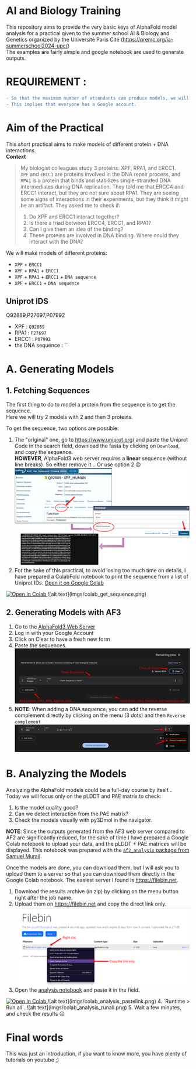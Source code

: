 AI and Biology Training
=======================
This repository aims to provide the very basic keys of AlphaFold model analysis for a practical given to the summer school AI & Biology and Genetics organized by the Université Paris Cité (https://premc.org/ia-summerschool2024-upc/)  
The examples are fairly simple and google notebook are used to generate outputs.

# REQUIREMENT : 

```diff
- So that the maximum number of attendants can produce models, we will use the AlphaFold 3 Google web server: https://golgi.sandbox.google.com.  
- This implies that everyone has a Google account.
```

# Aim of the Practical
This *short* practical aims to make models of different protein + DNA interactions.  
**Context**  
> My biologist colleagues study 3 proteins: XPF, RPA1, and ERCC1.  
> `XPF` and `ERCC1` are proteins involved in the DNA repair process, and `RPA1` is a protein that binds and stabilizes single-stranded DNA intermediates during DNA replication.
> They told me that ERCC4 and ERCC1 interact, but they are not sure about RPA1. They are seeing some signs of interactions in their experiments, but they think it might be an artifact. They asked me to check if:  
> 1. Do XPF and ERCC1 interact together? 
> 2. Is there a triad between ERCC4, ERCC1, and RPA1? 
> 3. Can I give them an idea of the binding? 
> 4. These proteins are involved in DNA binding. Where could they interact with the DNA?

We will make models of different proteins: 
- `XPF` + `ERCC1`
- `XPF` + `RPA1` + `ERCC1`
- `XPF` + `RPA1` + `ERCC1` + `DNA sequence`
- `XPF` + `ERCC1` + `DNA sequence`

## Uniprot IDS
Q92889,P27697,P07992
- XPF : `Q92889`
- RPA1 : `P27697`
- ERCC1 : `P07992`
- the DNA sequence : ``

# A. Generating Models
## 1. Fetching Sequences

The first thing to do to model a protein from the sequence is to get the sequence.  
Here we will try 2 models with 2 and then 3 proteins.

To get the sequence, two options are possible: 
1. The "original" one, go to https://www.uniprot.org/ and paste the Uniprot Code in the search field, download the fasta by clicking on `Download`, and copy the sequence.  
**HOWEVER**, AlphaFold3 web server requires a **linear** sequence (without line breaks). So either remove it... Or use option 2 😉
![alt text](imgs/uniprot_download.png)
2. For the sake of this practical, to avoid losing too much time on details, I have prepared a ColabFold notebook to print the sequence from a list of Uniprot IDs.  [Open it on Google Colab](https://colab.research.google.com/github/tubiana/practicals_AI-biology-genetics/blob/main/Get_sequence_for_AF3.ipynb)  
<a target="_blank" href="https://colab.research.google.com/github/tubiana/practicals_AI-biology-genetics/blob/main/Get_sequence_for_AF3.ipynb">
  <img src="https://colab.research.google.com/assets/colab-badge.svg" alt="Open In Colab"/>
</a>  
![alt text](imgs/colab_get_sequence.png)

## 2. Generating Models with AF3
1. Go to the [AlphaFold3 Web Server](https://golgi.sandbox.google.com)
2. Log in with your Google Account
3. Click on Clear to have a fresh new form
4. Paste the sequences.  
![alt text](imgs/af3_server.png)
5. **NOTE**: When adding a DNA sequence, you can add the reverse complement directly by clicking on the menu (3 dots) and then `Reverse complement`  
![alt text](imgs/af3_server_DNA_reverse.png)

# B. Analyzing the Models

Analyzing the AlphaFold models could be a full-day course by itself...  
Today we will focus only on the pLDDT and PAE matrix to check: 
1. Is the model quality good? 
2. Can we detect interaction from the PAE matrix? 
3. Check the models visually with py3Dmol in the navigator. 

**NOTE**: Since the outputs generated from the AF3 web server compared to AF2 are significantly reduced, for the sake of time I have prepared a Google Colab notebook to upload your data, and the pLDDT + PAE matrices will be displayed. This notebook was prepared with the [`af2_analysis` package from Samuel Murail](https://github.com/samuelmurail/af2_analysis).

Once the models are done, you can download them, but I will ask you to upload them to a server so that you can download them directly in the Google Colab notebook. The easiest server I found is https://filebin.net. 
1. Download the results archive (in zip) by clicking on the menu button right after the job name.
2. Upload them on https://filebin.net and copy the direct link only.  
![alt text](imgs/filebin_tuto.png)
3. Open the [analysis notebook](https://colab.research.google.com/github/tubiana/practicals_AI-biology-genetics/blob/main/Display_AF3_results.ipynb) and paste it in the field.   
<a target="_blank" href="https://colab.research.google.com/github/tubiana/practicals_AI-biology-genetics/blob/main/Display_AF3_results.ipynb">
  <img src="https://colab.research.google.com/assets/colab-badge.svg" alt="Open In Colab"/>
</a>
![alt text](imgs/colab_analysis_pastelink.png)
4. `Runtime > Run all`.  
![alt text](imgs/colab_analysis_runall.png)
5. Wait a few minutes, and check the results 😉


# Final words
This was just an introduction, if you want to know more, you have plenty of tutorials on youtube ;)

